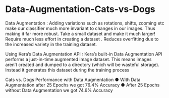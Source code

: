 # Data-Augmentation-Cats-vs-Dogs
Data Augmentation : Adding variations such as rotations, shifts, zooming etc make our classifier much more invariant to changes in our images. Thus making it far more robust.
Take a small dataset and make it much larger! Require much less effort in creating a dataset .
Reduces overfitting due to the increased variety in the training dataset.

Using Kera’s Data Augmentation API : 
Kera’s built-in Data Augmentation API performs a just-in-time augmented image dataset. This means images aren’t created and dumped to a directory (which will be wasteful storage). Instead it generates this dataset during the training process


Cats vs. Dogs Performance with Data Augmentation
● With Data Augmentation after 25 Epochs we got 76.4% Accuracy
● After 25 Epochs without Data Augmentation we got 74.6% Accuracy
